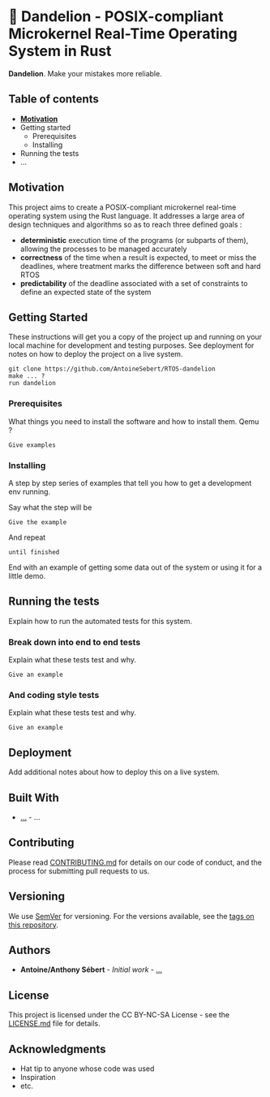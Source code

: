 # 🚀 Dandelion - POSIX-compliant Microkernel Real-Time Operating System in Rust

**Dandelion**. Make your mistakes more reliable.

## Table of contents
* [**Motivation**](#Motivation)
* Getting started
	* Prerequisites
	* Installing
* Running the tests
* ...

## Motivation
This project aims to create a POSIX-compliant microkernel real-time operating system using the Rust language. It addresses a large area of design techniques and algorithms so as to reach three defined goals  :

- **deterministic** execution time of the programs (or subparts of them), allowing the processes to be managed accurately
- **correctness** of the time when a result is expected, to meet or miss the deadlines, where treatment marks the difference between soft and hard RTOS
- **predictability** of the deadline associated with a set of constraints to define an expected state of the system

## Getting Started
These instructions will get you a copy of the project up and running on your local machine for development and testing purposes. See deployment for notes on how to deploy the project on a live system.
```
git clone https://github.com/AntoineSebert/RTOS-dandelion
make ... ?
run dandelion
```

### Prerequisites
What things you need to install the software and how to install them. Qemu ?

```
Give examples
```

### Installing
A step by step series of examples that tell you how to get a development env running.

Say what the step will be

```
Give the example
```

And repeat

```
until finished
```

End with an example of getting some data out of the system or using it for a little demo.

## Running the tests
Explain how to run the automated tests for this system.

### Break down into end to end tests
Explain what these tests test and why.

```
Give an example
```

### And coding style tests
Explain what these tests test and why.

```
Give an example
```

## Deployment
Add additional notes about how to deploy this on a live system.

## Built With
* [...](http://www.example.com) - …

## Contributing
Please read [CONTRIBUTING.md](CONTRIBUTING.md) for details on our code of conduct, and the process for submitting pull requests to us.

## Versioning
We use [SemVer](http://semver.org/) for versioning. For the versions available, see the [tags on this repository](https://github.com/your/project/tags). 

## Authors
* **Antoine/Anthony Sébert** - *Initial work* - [...](https://github.com/AntoineSebert)

## License
This project is licensed under the CC BY-NC-SA License - see the [LICENSE.md](LICENSE.md) file for details.

## Acknowledgments
* Hat tip to anyone whose code was used
* Inspiration
* etc.